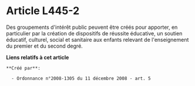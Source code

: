 # Article L445-2

Des groupements d'intérêt public peuvent être créés pour apporter, en particulier par la création de dispositifs de réussite
éducative, un soutien éducatif, culturel, social et sanitaire aux enfants relevant de l'enseignement du premier et du second
degré.

**Liens relatifs à cet article**

	**Créé par**:

	  - Ordonnance n°2008-1305 du 11 décembre 2008 - art. 5

